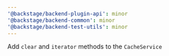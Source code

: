 ```yaml
---
'@backstage/backend-plugin-api': minor
'@backstage/backend-common': minor
'@backstage/backend-test-utils': minor
---
```


Add `clear` and `iterator` methods to the `CacheService`
